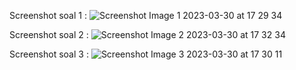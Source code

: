 Screenshot soal 1 : ![Screenshot Image 1 2023-03-30 at 17 29 34](https://user-images.githubusercontent.com/101787627/228839666-ac52e170-9384-4dec-88eb-c0598ef73ee0.jpeg)


Screenshot soal 2 : ![Screenshot Image 2 2023-03-30 at 17 32 34](https://user-images.githubusercontent.com/101787627/228839803-b3f159ba-9e78-4230-813c-e0422fa30de9.jpeg)


Screenshot soal 3 : ![Screenshot Image 3 2023-03-30 at 17 30 11](https://user-images.githubusercontent.com/101787627/228839898-8721499f-d992-4d1e-8a1a-644bb947f0b3.jpeg)
